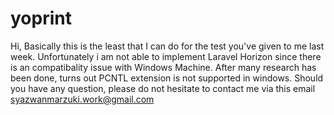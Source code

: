 # yoprint
Hi, Basically this is the least that I can do for the test you've given to me last week.
Unfortunately i am not able to implement Laravel Horizon since there is an compatibality issue with Windows Machine. After many research has been done, turns out PCNTL extension is not supported in windows. 
Should you have any question, please do not hesitate to contact me via this email syazwanmarzuki.work@gmail.com
